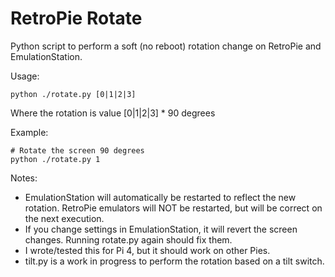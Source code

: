 # RetroPie Rotate
Python script to perform a soft (no reboot) rotation change on RetroPie and EmulationStation.

Usage:
```
python ./rotate.py [0|1|2|3]
```
Where the rotation is value [0|1|2|3] * 90 degrees

Example:
```
# Rotate the screen 90 degrees
python ./rotate.py 1
```

Notes:
- EmulationStation will automatically be restarted to reflect the new rotation.  RetroPie emulators will NOT be restarted, but will be correct on the next execution.
- If you change settings in EmulationStation, it will revert the screen changes.  Running rotate.py again should fix them.
- I wrote/tested this for Pi 4, but it should work on other Pies.
- tilt.py is a work in progress to perform the rotation based on a tilt switch.
 
